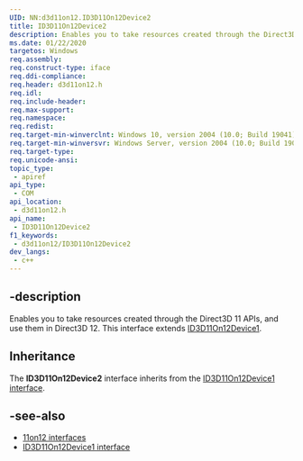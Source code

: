 ```yaml
---
UID: NN:d3d11on12.ID3D11On12Device2
title: ID3D11On12Device2
description: Enables you to take resources created through the Direct3D 11 APIs, and use them in Direct3D 12.
ms.date: 01/22/2020
targetos: Windows
req.assembly: 
req.construct-type: iface
req.ddi-compliance: 
req.header: d3d11on12.h
req.idl: 
req.include-header: 
req.max-support: 
req.namespace: 
req.redist: 
req.target-min-winverclnt: Windows 10, version 2004 (10.0; Build 19041)
req.target-min-winversvr: Windows Server, version 2004 (10.0; Build 19041)
req.target-type: 
req.unicode-ansi: 
topic_type:
 - apiref
api_type:
 - COM
api_location:
 - d3d11on12.h
api_name:
 - ID3D11On12Device2
f1_keywords:
 - d3d11on12/ID3D11On12Device2
dev_langs:
 - c++
---
```


## -description
Enables you to take resources created through the Direct3D 11 APIs, and use them in Direct3D 12. This interface extends [ID3D11On12Device1](nn-d3d11on12-id3d11on12device1.md).

## Inheritance
The **ID3D11On12Device2** interface inherits from the [ID3D11On12Device1 interface](nn-d3d11on12-id3d11on12device1.md).

## -see-also
* [11on12 interfaces](/windows/desktop/direct3d12/direct3d-11on12-interfaces)
* [ID3D11On12Device1 interface](nn-d3d11on12-id3d11on12device1.md)
